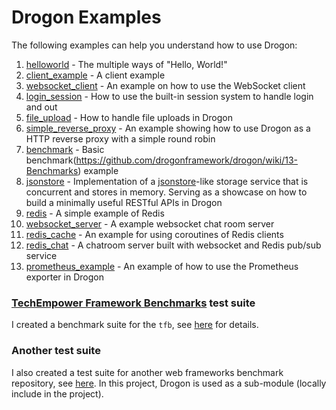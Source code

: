 # Drogon Examples

The following examples can help you understand how to use Drogon:

1. [helloworld](https://github.com/drogonframework/drogon/tree/master/examples/helloworld) - The multiple ways of "Hello, World!"
2. [client_example](https://github.com/drogonframework/drogon/tree/master/examples/client_example/main.cc) - A client example
3. [websocket_client](https://github.com/drogonframework/drogon/tree/master/examples/websocket_client/WebSocketClient.cc) - An example on how to use the WebSocket client
4. [login_session](https://github.com/drogonframework/drogon/tree/master/examples/login_session) - How to use the built-in session system to handle login and out
5. [file_upload](https://github.com/drogonframework/drogon/tree/master/examples/file_upload) - How to handle file uploads in Drogon
6. [simple_reverse_proxy](https://github.com/drogonframework/drogon/tree/master/examples/simple_reverse_proxy) - An example showing how to use Drogon as a HTTP reverse 
proxy with a simple round robin
7. [benchmark](https://github.com/drogonframework/drogon/tree/master/examples/benchmark) - Basic benchmark(https://github.com/drogonframework/drogon/wiki/13-Benchmarks) example
8. [jsonstore](https://github.com/drogonframework/drogon/tree/master/examples/jsonstore) - Implementation of a [jsonstore](https://github.com/bluzi/jsonstore)-like storage service that is concurrent and stores in memory. Serving as a showcase on how to build a minimally useful RESTful APIs in Drogon
9. [redis](https://github.com/drogonframework/drogon/tree/master/examples/redis) - A simple example of Redis
10. [websocket_server](https://github.com/drogonframework/drogon/tree/master/examples/websocket_server) - A example websocket chat room server
11. [redis_cache](https://github.com/drogonframework/drogon/tree/master/examples/redis_cache) - An example for using coroutines of Redis clients
12. [redis_chat](https://github.com/drogonframework/drogon/tree/master/examples/redis_chat) - A chatroom server built with websocket and Redis pub/sub service
13. [prometheus_example](https://github.com/drogonframework/drogon/tree/master/examples/prometheus_example) - An example of how to use the Prometheus exporter in Drogon

### [TechEmpower Framework Benchmarks](https://github.com/TechEmpower/FrameworkBenchmarks) test suite

I created a benchmark suite for the `tfb`, see [here](https://github.com/TechEmpower/FrameworkBenchmarks/tree/master/frameworks/C%2B%2B/drogon) for details.

### Another test suite

I also created a test suite for another web frameworks benchmark repository, see [here](https://github.com/the-benchmarker/web-frameworks/tree/master/cpp/drogon).  In this project, Drogon is used as a sub-module (locally include in the project).

